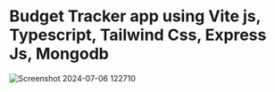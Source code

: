# Budget Tracker app using Vite js, Typescript, Tailwind Css,  Express Js, Mongodb

![Screenshot 2024-07-06 122710](https://github.com/GameOfCode64/Budget-Tracker/assets/131631135/55c61e87-b237-4221-b684-a3a4c7d5328e)
